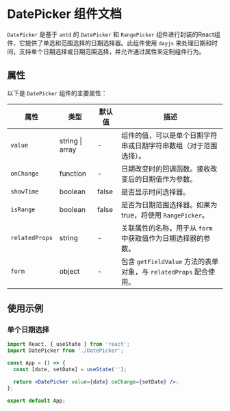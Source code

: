 # DatePicker 组件文档

`DatePicker` 是基于 `antd` 的 `DatePicker` 和 `RangePicker`
组件进行封装的React组件，它提供了单选和范围选择的日期选择器。此组件使用 `dayjs` 来处理日期和时间，支持单个日期选择或日期范围选择，并允许通过属性来定制组件行为。

## 属性

以下是 `DatePicker` 组件的主要属性：

| 属性             | 类型              | 默认值   | 描述                                                |
|----------------|-----------------|-------|---------------------------------------------------|
| `value`        | string \| array | -     | 组件的值，可以是单个日期字符串或日期字符串数组（对于范围选择）。                  |
| `onChange`     | function        | -     | 日期改变时的回调函数。接收改变后的日期值作为参数。                         |
| `showTime`     | boolean         | false | 是否显示时间选择器。                                        |
| `isRange`      | boolean         | false | 是否为日期范围选择器。如果为true，将使用 `RangePicker`。             |
| `relatedProps` | string          | -     | 关联属性的名称，用于从 `form` 中获取值作为日期选择器的参数。                |
| `form`         | object          | -     | 包含 `getFieldValue` 方法的表单对象，与 `relatedProps` 配合使用。 |

## 使用示例

### 单个日期选择

```jsx
import React, { useState } from 'react';
import DatePicker from './DatePicker';

const App = () => {
  const [date, setDate] = useState('');

  return <DatePicker value={date} onChange={setDate} />;
};

export default App;
```
